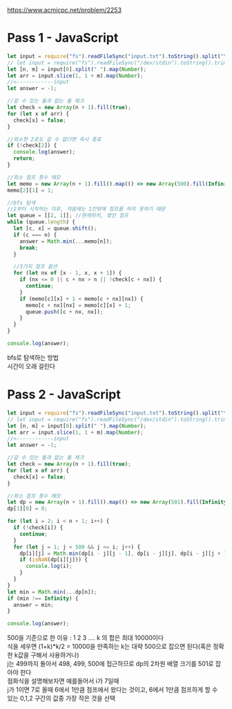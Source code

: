 https://www.acmicpc.net/problem/2253

# Pass 1 - JavaScript
~~~javascript
let input = require("fs").readFileSync("input.txt").toString().split("\n");
// let input = require("fs").readFileSync("/dev/stdin").toString().trim().split('\n');
let [n, m] = input[0].split(" ").map(Number);
let arr = input.slice(1, 1 + m).map(Number);
//<------------input
let answer = -1;

//갈 수 있는 돌과 없는 돌 체크
let check = new Array(n + 1).fill(true);
for (let x of arr) {
  check[x] = false;
}

//최소한 2로도 갈 수 없다면 즉시 종료
if (!check[2]) {
  console.log(answer);
  return;
}

//최소 점프 횟수 메모
let memo = new Array(n + 1).fill().map(() => new Array(500).fill(Infinity));
memo[2][1] = 1;

//bfs 탐색
//2부터 시작하는 이유, 처음에는 1칸밖에 점프를 하지 못하기 때문
let queue = [[2, 1]]; //현재위치, 몇칸 점프
while (queue.length) {
  let [c, x] = queue.shift();
  if (c === n) {
    answer = Math.min(...memo[n]);
    break;
  }

  //3가지 점프 옵션
  for (let nx of [x - 1, x, x + 1]) {
    if (nx <= 0 || c + nx > n || !check[c + nx]) {
      continue;
    }
    if (memo[c][x] + 1 < memo[c + nx][nx]) {
      memo[c + nx][nx] = memo[c][x] + 1;
      queue.push([c + nx, nx]);
    }
  }
}

console.log(answer);

~~~
bfs로 탐색하는 방법  
시간이 오래 걸린다  

# Pass 2 - JavaScript
~~~javascript
let input = require("fs").readFileSync("input.txt").toString().split("\n");
// let input = require("fs").readFileSync("/dev/stdin").toString().trim().split('\n');
let [n, m] = input[0].split(" ").map(Number);
let arr = input.slice(1, 1 + m).map(Number);
//<------------input
let answer = -1;

//갈 수 있는 돌과 없는 돌 체크
let check = new Array(n + 1).fill(true);
for (let x of arr) {
  check[x] = false;
}

//최소 점프 횟수 메모
let dp = new Array(n + 1).fill().map(() => new Array(501).fill(Infinity));
dp[1][0] = 0;

for (let i = 2; i < n + 1; i++) {
  if (!check[i]) {
    continue;
  }
  for (let j = 1; j < 500 && j <= i; j++) {
    dp[i][j] = Math.min(dp[i - j][j - 1], dp[i - j][j], dp[i - j][j + 1]) + 1;
    if (isNaN(dp[i][j])) {
      console.log(i);
    }
  }
}
let min = Math.min(...dp[n]);
if (min !== Infinity) {
  answer = min;
}

console.log(answer);

~~~

500을 기준으로 한 이유 : 1 2 3 .... k 의 합은 최대 10000이다  
식을 세우면 (1+k)*k/2 = 10000을 만족하는 k는 대략 500으로 잡으면 된다(혹은 정확한 k값을 구해서 사용하거나)  
j는 499까지 돌아서 498, 499, 500에 접근하므로 dp의 2차원 배열 크기를 501로 잡아야 한다  
점화식을 설명해보자면 예를들어서 i가 7일때  
j가 1이면 7로 올때 6에서 1만큼 점프에서 왔다는 것이고, 6에서 1만큼 점프하게 할 수 있는 0,1,2 구간의 값중 가장 작은 것을 선택  
